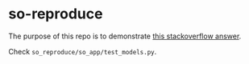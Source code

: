 # so-reproduce

The purpose of this repo is to demonstrate [this stackoverflow answer](https://stackoverflow.com/a/58173393/1909378).

Check `so_reproduce/so_app/test_models.py`.
